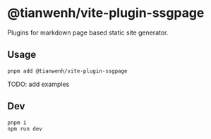 # @tianwenh/vite-plugin-ssgpage

Plugins for markdown page based static site generator.

## Usage

```
pnpm add @tianwenh/vite-plugin-ssgpage
```

TODO: add examples

## Dev

```
pnpm i
npm run dev
```
